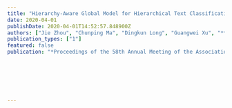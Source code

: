 ```yaml
---
title: "Hierarchy-Aware Global Model for Hierarchical Text Classification"
date: 2020-04-01
publishDate: 2020-04-01T14:52:57.848900Z
authors: ["Jie Zhou", "Chunping Ma", "Dingkun Long", "Guangwei Xu", "**Ning Ding**", "Haoyu Zhang", "Pengjun Xie", "Gongshen Liu"]
publication_types: ["1"]
featured: false
publication: "*Proceedings of the 58th Annual Meeting of the Association for Computational Linguistics* **(ACL 2020)**, *Seattle, USA*"







---
```


